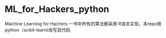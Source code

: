 # ML_for_Hackers_python
Machine Learning for Hachers 一书中所有的算法都采用 R语言实现，本repo用python（scikit-learn)改写其代码
